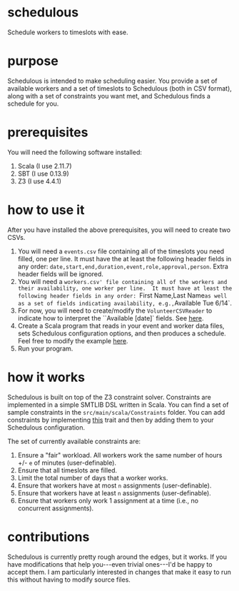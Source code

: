 # schedulous
Schedule workers to timeslots with ease.

# purpose

Schedulous is intended to make scheduling easier.  You provide a set of available workers and a set of timeslots to Schedulous (both in CSV format), along with a set of constraints you want met, and Schedulous finds a schedule for you.

# prerequisites

You will need the following software installed:

1. Scala (I use 2.11.7)
2. SBT (I use 0.13.9)
3. Z3 (I use 4.4.1)

# how to use it

After you have installed the above prerequisites, you will need to create two CSVs.

1. You will need a `events.csv` file containing all of the timeslots you need filled, one per line.  It must have the at least the following header fields in any order: `date,start,end,duration,event,role,approval,person`.  Extra header fields will be ignored.
2. You will need a `workers.csv' file containing all of the workers and their availability, one worker per line.  It must have at least the following header fields in any order: `First Name,Last Name` as well as a set of fields indicating availability, e.g., `Available Tue 6/14`.
3. For now, you will need to create/modify the `VolunteerCSVReader` to indicate how to interpret the ``Available [date]` fields.  See [here](https://github.com/dbarowy/schedulous/blob/master/src/main/scala/Readers/VolunteerCSVReader.scala).
4. Create a Scala program that reads in your event and worker data files, sets Schedulous configuration options, and then produces a schedule.  Feel free to modify the example [here](https://github.com/dbarowy/schedulous/blob/master/src/main/scala/SchedulousDemoApp.scala).
5. Run your program.

# how it works

Schedulous is built on top of the Z3 constraint solver.  Constraints are implemented in a simple SMTLIB DSL written in Scala.  You can find a set of sample constraints in the `src/main/scala/Constraints` folder.  You can add constraints by implementing [this](https://github.com/dbarowy/schedulous/blob/master/src/main/scala/Constraints/Constraint.scala) trait and then by adding them to your Schedulous configuration.

The set of currently available constraints are:

1. Ensure a "fair" workload.  All workers work the same number of hours +/- `e` of minutes (user-definable).
2. Ensure that all timeslots are filled.
3. Limit the total number of days that a worker works.
4. Ensure that workers have at most `n` assignments (user-definable).
5. Ensure that workers have at least `n` assignments (user-definable).
6. Ensure that workers only work 1 assignment at a time (i.e., no concurrent assignments).

# contributions

Schedulous is currently pretty rough around the edges, but it works.  If you have modifications that help you---even trivial ones---I'd be happy to accept them.  I am particularly interested in changes that make it easy to run this without having to modify source files.
